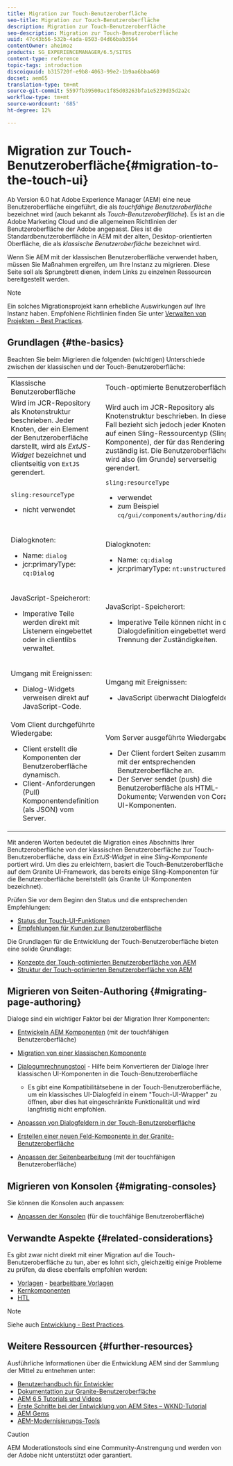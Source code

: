 ```yaml
---
title: Migration zur Touch-Benutzeroberfläche
seo-title: Migration zur Touch-Benutzeroberfläche
description: Migration zur Touch-Benutzeroberfläche
seo-description: Migration zur Touch-Benutzeroberfläche
uuid: 47c43b56-532b-4ada-8503-04d66bab3564
contentOwner: aheimoz
products: SG_EXPERIENCEMANAGER/6.5/SITES
content-type: reference
topic-tags: introduction
discoiquuid: b315720f-e9b8-4063-99e2-1b9aa6bba460
docset: aem65
translation-type: tm+mt
source-git-commit: 5597fb39500ac1f85d03263bfa1e5239d35d2a2c
workflow-type: tm+mt
source-wordcount: '685'
ht-degree: 12%

---
```



# Migration zur Touch-Benutzeroberfläche{#migration-to-the-touch-ui}

Ab Version 6.0 hat Adobe Experience Manager (AEM) eine neue Benutzeroberfläche eingeführt, die als *touchfähige Benutzeroberfläche* bezeichnet wird (auch bekannt als *Touch-Benutzeroberfläche*). Es ist an die Adobe Marketing Cloud und die allgemeinen Richtlinien der Benutzeroberfläche der Adobe angepasst. Dies ist die Standardbenutzeroberfläche in AEM mit der alten, Desktop-orientierten Oberfläche, die als *klassische Benutzeroberfläche* bezeichnet wird.

Wenn Sie AEM mit der klassischen Benutzeroberfläche verwendet haben, müssen Sie Maßnahmen ergreifen, um Ihre Instanz zu migrieren. Diese Seite soll als Sprungbrett dienen, indem Links zu einzelnen Ressourcen bereitgestellt werden.

>[!NOTE]
>
>Ein solches Migrationsprojekt kann erhebliche Auswirkungen auf Ihre Instanz haben. Empfohlene Richtlinien finden Sie unter [Verwalten von Projekten - Best Practices](/help/managing/best-practices.md).

## Grundlagen {#the-basics}

Beachten Sie beim Migrieren die folgenden (wichtigen) Unterschiede zwischen der klassischen und der Touch-Benutzeroberfläche:

<table>
 <tbody>
  <tr>
   <td>Klassische Benutzeroberfläche</td>
   <td>Touch-optimierte Benutzeroberfläche</td>
  </tr>
  <tr>
   <td>Wird im JCR-Repository als Knotenstruktur beschrieben. Jeder Knoten, der ein Element der Benutzeroberfläche darstellt, wird als <em>ExtJS-Widget</em> bezeichnet und clientseitig von <code>ExtJS</code> gerendert.</td>
   <td>Wird auch im JCR-Repository als Knotenstruktur beschrieben. In diesem Fall bezieht sich jedoch jeder Knoten auf einen Sling-Ressourcentyp (Sling-Komponente), der für das Rendering zuständig ist. Die Benutzeroberfläche wird also (im Grunde) serverseitig gerendert.</td>
  </tr>
  <tr>
   <td><p><code>sling:resourceType</code></p>
    <ul>
     <li>nicht verwendet</li>
    </ul> </td>
   <td><code>sling:resourceType</code>
    <ul>
     <li>verwendet</li>
     <li>zum Beispiel<br /> <code>cq/gui/components/authoring/dialog</code><br /> </li>
    </ul> </td>
  </tr>
  <tr>
   <td><p>Dialogknoten:</p>
    <ul>
     <li>Name: <code>dialog</code></li>
     <li>jcr:primaryType: <code>cq:Dialog</code></li>
    </ul> </td>
   <td><p>Dialogknoten:</p>
    <ul>
     <li>Name: <code>cq:dialog</code></li>
     <li>jcr:primaryType: <code>nt:unstructured</code></li>
    </ul> </td>
  </tr>
  <tr>
   <td><p>JavaScript-Speicherort:</p>
    <ul>
     <li>Imperative Teile werden direkt mit Listenern eingebettet oder in clientlibs verwaltet.</li>
    </ul> </td>
   <td><p>JavaScript-Speicherort:</p>
    <ul>
     <li>Imperative Teile können nicht in die Dialogdefinition eingebettet werden. Trennung der Zuständigkeiten.</li>
    </ul> </td>
  </tr>
  <tr>
   <td><p>Umgang mit Ereignissen:</p>
    <ul>
     <li>Dialog-Widgets verweisen direkt auf JavaScript-Code.</li>
    </ul> </td>
   <td><p>Umgang mit Ereignissen:</p>
    <ul>
     <li>JavaScript überwacht Dialogfelder.</li>
    </ul> </td>
  </tr>
  <tr>
   <td>Vom Client durchgeführte Wiedergabe:
    <ul>
     <li>Client erstellt die Komponenten der Benutzeroberfläche dynamisch.</li>
     <li>Client-Anforderungen (Pull) Komponentendefinition (als JSON) vom Server.</li>
    </ul> </td>
   <td>Vom Server ausgeführte Wiedergabe:
    <ul>
     <li>Der Client fordert Seiten zusammen mit der entsprechenden Benutzeroberfläche an.</li>
     <li>Der Server sendet (push) die Benutzeroberfläche als HTML-Dokumente; Verwenden von Coral UI-Komponenten.<br /> </li>
    </ul> </td>
  </tr>
 </tbody>
</table>

Mit anderen Worten bedeutet die Migration eines Abschnitts Ihrer Benutzeroberfläche von der klassischen Benutzeroberfläche zur Touch-Benutzeroberfläche, dass ein *ExtJS-Widget* in eine *Sling-Komponente* portiert wird. Um dies zu erleichtern, basiert die Touch-Benutzeroberfläche auf dem Granite UI-Framework, das bereits einige Sling-Komponenten für die Benutzeroberfläche bereitstellt (als Granite UI-Komponenten bezeichnet).

Prüfen Sie vor dem Beginn den Status und die entsprechenden Empfehlungen:

* [Status der Touch-UI-Funktionen](/help/release-notes/touch-ui-features-status.md)
* [Empfehlungen für Kunden zur Benutzeroberfläche](/help/sites-deploying/ui-recommendations.md)

Die Grundlagen für die Entwicklung der Touch-Benutzeroberfläche bieten eine solide Grundlage:

* [Konzepte der Touch-optimierten Benutzeroberfläche von AEM](/help/sites-developing/touch-ui-concepts.md)
* [Struktur der Touch-optimierten Benutzeroberfläche von AEM](/help/sites-developing/touch-ui-structure.md)

## Migrieren von Seiten-Authoring {#migrating-page-authoring}

Dialoge sind ein wichtiger Faktor bei der Migration Ihrer Komponenten:

* [Entwickeln AEM Komponenten](/help/sites-developing/developing-components.md)  (mit der touchfähigen Benutzeroberfläche)
* [Migration von einer klassischen Komponente](/help/sites-developing/developing-components.md#migrating-from-a-classic-component)
* [Dialogumrechnungstool](/help/sites-developing/dialog-conversion.md)  - Hilfe beim Konvertieren der Dialoge Ihrer klassischen UI-Komponenten in die Touch-Benutzeroberfläche

   * Es gibt eine Kompatibilitätsebene in der Touch-Benutzeroberfläche, um ein klassisches UI-Dialogfeld in einem &quot;Touch-UI-Wrapper&quot; zu öffnen, aber dies hat eingeschränkte Funktionalität und wird langfristig nicht empfohlen.

* [Anpassen von Dialogfeldern in der Touch-Benutzeroberfläche](https://helpx.adobe.com/experience-manager/kt/eseminars/gems/aem-customizing-dialog-fields-in-touch-ui.html)
* [Erstellen einer neuen Feld-Komponente in der Granite-Benutzeroberfläche](/help/sites-developing/granite-ui-component.md)
* [Anpassen der Seitenbearbeitung](/help/sites-developing/customizing-page-authoring-touch.md)  (mit der touchfähigen Benutzeroberfläche)

## Migrieren von Konsolen {#migrating-consoles}

Sie können die Konsolen auch anpassen:

* [Anpassen der Konsolen](/help/sites-developing/customizing-consoles-touch.md)  (für die touchfähige Benutzeroberfläche)

## Verwandte Aspekte {#related-considerations}

Es gibt zwar nicht direkt mit einer Migration auf die Touch-Benutzeroberfläche zu tun, aber es lohnt sich, gleichzeitig einige Probleme zu prüfen, da diese ebenfalls empfohlen werden:

* [Vorlagen](/help/sites-developing/templates.md)  -  [bearbeitbare Vorlagen](/help/sites-developing/page-templates-editable.md)
* [Kernkomponenten](https://docs.adobe.com/content/help/de-DE/experience-manager-core-components/using/introduction.html)
* [HTL](https://docs.adobe.com/content/help/de-DE/experience-manager-htl/using/overview.html)

>[!NOTE]
>
>Siehe auch [Entwicklung - Best Practices](/help/sites-developing/best-practices.md).

## Weitere Ressourcen {#further-resources}

Ausführliche Informationen über die Entwicklung AEM sind der Sammlung der Mittel zu entnehmen unter:

* [Benutzerhandbuch für Entwickler](/help/sites-developing/home.md)
* [Dokumentattion zur Granite-Benutzeroberfläche](https://helpx.adobe.com/experience-manager/6-5/sites/developing/using/reference-materials/granite-ui/api/jcr_root/libs/granite/ui/index.html)
* [AEM 6.5 Tutorials und Videos](https://docs.adobe.com/content/help/en/experience-manager-learn/sites/overview.html)
* [Erste Schritte bei der Entwicklung von AEM Sites – WKND-Tutorial](/help/sites-developing/getting-started.md)
* [AEM Gems](https://helpx.adobe.com/experience-manager/kt/eseminars/gems/aem-index.html)
* [AEM-Modernisierungs-Tools](https://opensource.adobe.com/aem-modernize-tools/)

>[!CAUTION]
>
>AEM Moderationstools sind eine Community-Anstrengung und werden von der Adobe nicht unterstützt oder garantiert.

